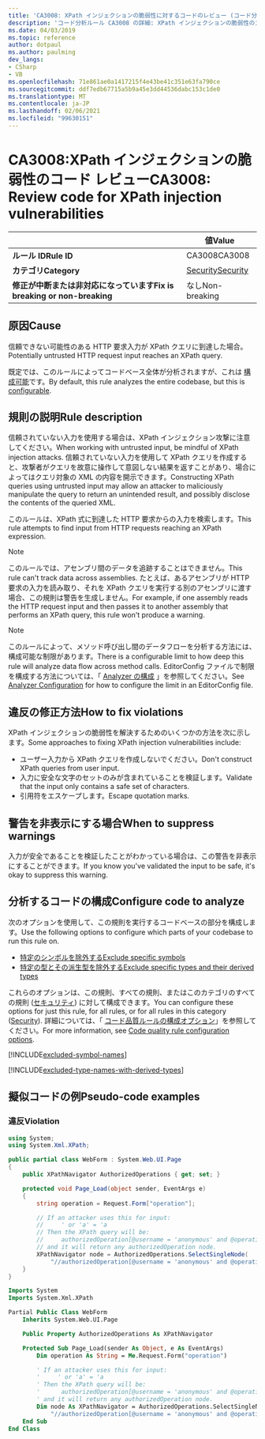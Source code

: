 ```yaml
---
title: 'CA3008: XPath インジェクションの脆弱性に対するコードのレビュー (コード分析)'
description: 'コード分析ルール CA3008 の詳細: XPath インジェクションの脆弱性のコードを確認する'
ms.date: 04/03/2019
ms.topic: reference
author: dotpaul
ms.author: paulming
dev_langs:
- CSharp
- VB
ms.openlocfilehash: 71e861ae0a1417215f4e43be41c351e63fa790ce
ms.sourcegitcommit: ddf7edb67715a5b9a45e3dd44536dabc153c1de0
ms.translationtype: MT
ms.contentlocale: ja-JP
ms.lasthandoff: 02/06/2021
ms.locfileid: "99630151"
---
```

# <a name="ca3008-review-code-for-xpath-injection-vulnerabilities"></a><span data-ttu-id="3d06a-103">CA3008:XPath インジェクションの脆弱性のコード レビュー</span><span class="sxs-lookup"><span data-stu-id="3d06a-103">CA3008: Review code for XPath injection vulnerabilities</span></span>

| | <span data-ttu-id="3d06a-104">値</span><span class="sxs-lookup"><span data-stu-id="3d06a-104">Value</span></span> |
|-|-|
| <span data-ttu-id="3d06a-105">**ルール ID**</span><span class="sxs-lookup"><span data-stu-id="3d06a-105">**Rule ID**</span></span> |<span data-ttu-id="3d06a-106">CA3008</span><span class="sxs-lookup"><span data-stu-id="3d06a-106">CA3008</span></span>|
| <span data-ttu-id="3d06a-107">**カテゴリ**</span><span class="sxs-lookup"><span data-stu-id="3d06a-107">**Category**</span></span> |[<span data-ttu-id="3d06a-108">Security</span><span class="sxs-lookup"><span data-stu-id="3d06a-108">Security</span></span>](security-warnings.md)|
| <span data-ttu-id="3d06a-109">**修正が中断または非対応になっています**</span><span class="sxs-lookup"><span data-stu-id="3d06a-109">**Fix is breaking or non-breaking**</span></span> |<span data-ttu-id="3d06a-110">なし</span><span class="sxs-lookup"><span data-stu-id="3d06a-110">Non-breaking</span></span>|

## <a name="cause"></a><span data-ttu-id="3d06a-111">原因</span><span class="sxs-lookup"><span data-stu-id="3d06a-111">Cause</span></span>

<span data-ttu-id="3d06a-112">信頼できない可能性のある HTTP 要求入力が XPath クエリに到達した場合。</span><span class="sxs-lookup"><span data-stu-id="3d06a-112">Potentially untrusted HTTP request input reaches an XPath query.</span></span>

<span data-ttu-id="3d06a-113">既定では、このルールによってコードベース全体が分析されますが、これは [構成可能](#configure-code-to-analyze)です。</span><span class="sxs-lookup"><span data-stu-id="3d06a-113">By default, this rule analyzes the entire codebase, but this is [configurable](#configure-code-to-analyze).</span></span>

## <a name="rule-description"></a><span data-ttu-id="3d06a-114">規則の説明</span><span class="sxs-lookup"><span data-stu-id="3d06a-114">Rule description</span></span>

<span data-ttu-id="3d06a-115">信頼されていない入力を使用する場合は、XPath インジェクション攻撃に注意してください。</span><span class="sxs-lookup"><span data-stu-id="3d06a-115">When working with untrusted input, be mindful of XPath injection attacks.</span></span> <span data-ttu-id="3d06a-116">信頼されていない入力を使用して XPath クエリを作成すると、攻撃者がクエリを故意に操作して意図しない結果を返すことがあり、場合によってはクエリ対象の XML の内容を開示できます。</span><span class="sxs-lookup"><span data-stu-id="3d06a-116">Constructing XPath queries using untrusted input may allow an attacker to maliciously manipulate the query to return an unintended result, and possibly disclose the contents of the queried XML.</span></span>

<span data-ttu-id="3d06a-117">このルールは、XPath 式に到達した HTTP 要求からの入力を検索します。</span><span class="sxs-lookup"><span data-stu-id="3d06a-117">This rule attempts to find input from HTTP requests reaching an XPath expression.</span></span>

> [!NOTE]
> <span data-ttu-id="3d06a-118">このルールでは、アセンブリ間のデータを追跡することはできません。</span><span class="sxs-lookup"><span data-stu-id="3d06a-118">This rule can't track data across assemblies.</span></span> <span data-ttu-id="3d06a-119">たとえば、あるアセンブリが HTTP 要求の入力を読み取り、それを XPath クエリを実行する別のアセンブリに渡す場合、この規則は警告を生成しません。</span><span class="sxs-lookup"><span data-stu-id="3d06a-119">For example, if one assembly reads the HTTP request input and then passes it to another assembly that performs an XPath query, this rule won't produce a warning.</span></span>

> [!NOTE]
> <span data-ttu-id="3d06a-120">このルールによって、メソッド呼び出し間のデータフローを分析する方法には、構成可能な制限があります。</span><span class="sxs-lookup"><span data-stu-id="3d06a-120">There is a configurable limit to how deep this rule will analyze data flow across method calls.</span></span> <span data-ttu-id="3d06a-121">EditorConfig ファイルで制限を構成する方法については、「 [Analyzer の構成](https://github.com/dotnet/roslyn-analyzers/blob/master/docs/Analyzer%20Configuration.md#dataflow-analysis) 」を参照してください。</span><span class="sxs-lookup"><span data-stu-id="3d06a-121">See [Analyzer Configuration](https://github.com/dotnet/roslyn-analyzers/blob/master/docs/Analyzer%20Configuration.md#dataflow-analysis) for how to configure the limit in an EditorConfig file.</span></span>

## <a name="how-to-fix-violations"></a><span data-ttu-id="3d06a-122">違反の修正方法</span><span class="sxs-lookup"><span data-stu-id="3d06a-122">How to fix violations</span></span>

<span data-ttu-id="3d06a-123">XPath インジェクションの脆弱性を解決するためのいくつかの方法を次に示します。</span><span class="sxs-lookup"><span data-stu-id="3d06a-123">Some approaches to fixing XPath injection vulnerabilities include:</span></span>

- <span data-ttu-id="3d06a-124">ユーザー入力から XPath クエリを作成しないでください。</span><span class="sxs-lookup"><span data-stu-id="3d06a-124">Don't construct XPath queries from user input.</span></span>
- <span data-ttu-id="3d06a-125">入力に安全な文字のセットのみが含まれていることを検証します。</span><span class="sxs-lookup"><span data-stu-id="3d06a-125">Validate that the input only contains a safe set of characters.</span></span>
- <span data-ttu-id="3d06a-126">引用符をエスケープします。</span><span class="sxs-lookup"><span data-stu-id="3d06a-126">Escape quotation marks.</span></span>

## <a name="when-to-suppress-warnings"></a><span data-ttu-id="3d06a-127">警告を非表示にする場合</span><span class="sxs-lookup"><span data-stu-id="3d06a-127">When to suppress warnings</span></span>

<span data-ttu-id="3d06a-128">入力が安全であることを検証したことがわかっている場合は、この警告を非表示にすることができます。</span><span class="sxs-lookup"><span data-stu-id="3d06a-128">If you know you've validated the input to be safe, it's okay to suppress this warning.</span></span>

## <a name="configure-code-to-analyze"></a><span data-ttu-id="3d06a-129">分析するコードの構成</span><span class="sxs-lookup"><span data-stu-id="3d06a-129">Configure code to analyze</span></span>

<span data-ttu-id="3d06a-130">次のオプションを使用して、この規則を実行するコードベースの部分を構成します。</span><span class="sxs-lookup"><span data-stu-id="3d06a-130">Use the following options to configure which parts of your codebase to run this rule on.</span></span>

- [<span data-ttu-id="3d06a-131">特定のシンボルを除外する</span><span class="sxs-lookup"><span data-stu-id="3d06a-131">Exclude specific symbols</span></span>](#exclude-specific-symbols)
- [<span data-ttu-id="3d06a-132">特定の型とその派生型を除外する</span><span class="sxs-lookup"><span data-stu-id="3d06a-132">Exclude specific types and their derived types</span></span>](#exclude-specific-types-and-their-derived-types)

<span data-ttu-id="3d06a-133">これらのオプションは、この規則、すべての規則、またはこのカテゴリのすべての規則 ([セキュリティ](security-warnings.md)) に対して構成できます。</span><span class="sxs-lookup"><span data-stu-id="3d06a-133">You can configure these options for just this rule, for all rules, or for all rules in this category ([Security](security-warnings.md)).</span></span> <span data-ttu-id="3d06a-134">詳細については、「 [コード品質ルールの構成オプション](../code-quality-rule-options.md)」を参照してください。</span><span class="sxs-lookup"><span data-stu-id="3d06a-134">For more information, see [Code quality rule configuration options](../code-quality-rule-options.md).</span></span>

[!INCLUDE[excluded-symbol-names](~/includes/code-analysis/excluded-symbol-names.md)]

[!INCLUDE[excluded-type-names-with-derived-types](~/includes/code-analysis/excluded-type-names-with-derived-types.md)]

## <a name="pseudo-code-examples"></a><span data-ttu-id="3d06a-135">擬似コードの例</span><span class="sxs-lookup"><span data-stu-id="3d06a-135">Pseudo-code examples</span></span>

### <a name="violation"></a><span data-ttu-id="3d06a-136">違反</span><span class="sxs-lookup"><span data-stu-id="3d06a-136">Violation</span></span>

```csharp
using System;
using System.Xml.XPath;

public partial class WebForm : System.Web.UI.Page
{
    public XPathNavigator AuthorizedOperations { get; set; }

    protected void Page_Load(object sender, EventArgs e)
    {
        string operation = Request.Form["operation"];

        // If an attacker uses this for input:
        //     ' or 'a' = 'a
        // Then the XPath query will be:
        //     authorizedOperation[@username = 'anonymous' and @operationName = '' or 'a' = 'a']
        // and it will return any authorizedOperation node.
        XPathNavigator node = AuthorizedOperations.SelectSingleNode(
            "//authorizedOperation[@username = 'anonymous' and @operationName = '" + operation + "']");
    }
}
```

```vb
Imports System
Imports System.Xml.XPath

Partial Public Class WebForm
    Inherits System.Web.UI.Page

    Public Property AuthorizedOperations As XPathNavigator

    Protected Sub Page_Load(sender As Object, e As EventArgs)
        Dim operation As String = Me.Request.Form("operation")

        ' If an attacker uses this for input:
        '     ' or 'a' = 'a
        ' Then the XPath query will be:
        '      authorizedOperation[@username = 'anonymous' and @operationName = '' or 'a' = 'a']
        ' and it will return any authorizedOperation node.
        Dim node As XPathNavigator = AuthorizedOperations.SelectSingleNode( _
            "//authorizedOperation[@username = 'anonymous' and @operationName = '" + operation + "']")
    End Sub
End Class
```
